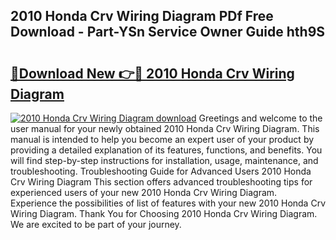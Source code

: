 ## 2010 Honda Crv Wiring Diagram PDf Free Download - Part-YSn Service Owner Guide hth9S

# <h2><a href="http://dfq432j.blite.top/?on=2010+Honda+Crv+Wiring+Diagram">🔗Download New 👉🔴 2010 Honda Crv Wiring Diagram</a></h2>

[![2010 Honda Crv Wiring Diagram download](https://i.imgur.com/lujVjoI.png)](http://dfq432j.blite.top/?on=2010+Honda+Crv+Wiring+Diagram)
Greetings and welcome to the user manual for your newly obtained 2010 Honda Crv Wiring Diagram. This manual is intended to help you become an expert user of your product by providing a detailed explanation of its features, functions, and benefits. You will find step-by-step instructions for installation, usage, maintenance, and troubleshooting. Troubleshooting Guide for Advanced Users 2010 Honda Crv Wiring Diagram This section offers advanced troubleshooting tips for experienced users of your new 2010 Honda Crv Wiring Diagram. Experience the possibilities of list of features with your new 2010 Honda Crv Wiring Diagram. Thank You for Choosing 2010 Honda Crv Wiring Diagram. We are excited to be part of your journey.
